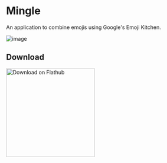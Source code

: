 # Mingle

An application to combine emojis using Google's Emoji Kitchen.

![image](https://github.com/halfmexican/mingle/assets/103920890/57dec847-e622-4540-a75c-f59d53433139)

## Download
<a href='https://flathub.org/apps/io.github.halfmexican.Mingle'>
    <img width='240' alt='Download on Flathub' src='https://flathub.org/api/badge?locale=en'/>
  </a>  
